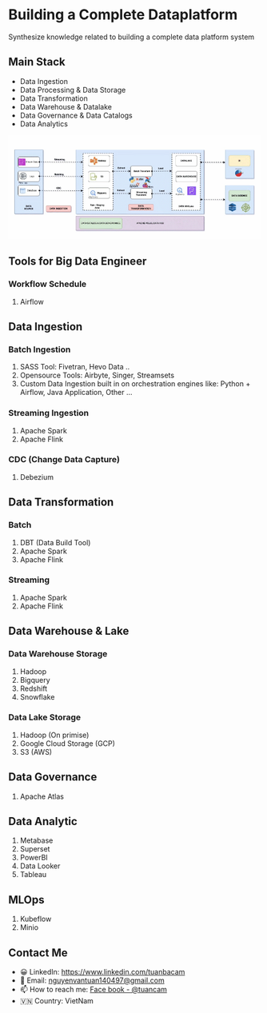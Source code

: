 # Building a Complete Dataplatform
Synthesize knowledge related to building a complete data platform system
## Main Stack
- Data Ingestion
- Data Processing & Data Storage
- Data Transformation
- Data Warehouse & Datalake
- Data Governance & Data Catalogs
- Data Analytics

![alt text](./images/dataplatform.gif)

## Tools for Big Data Engineer
### Workflow Schedule
1. Airflow

## Data Ingestion
### Batch Ingestion
1. SASS Tool: Fivetran, Hevo Data ..
2. Opensource Tools: Airbyte, Singer, Streamsets
3. Custom Data Ingestion built in on orchestration engines like: Python + Airflow, Java Application, Other ...
### Streaming Ingestion
1. Apache Spark
2. Apache Flink
### CDC (Change Data Capture)
1. Debezium
## Data Transformation
### Batch
1. DBT (Data Build Tool)
2. Apache Spark
3. Apache Flink
### Streaming
1. Apache Spark
2. Apache Flink

## Data Warehouse & Lake
### Data Warehouse Storage
1. Hadoop
2. Bigquery
3. Redshift
4. Snowflake

### Data Lake Storage
1. Hadoop (On primise)
2. Google Cloud Storage (GCP)
3. S3 (AWS)
## Data Governance
1. Apache Atlas

## Data Analytic

1. Metabase
2. Superset
3. PowerBI
4. Data Looker
5. Tableau
## MLOps
1. Kubeflow
2. Minio
## Contact Me
- 😀 LinkedIn: https://www.linkedin.com/tuanbacam
- 🌱 Email: nguyenvantuan140497@gmail.com
- 📫 How to reach me: [Face book - @tuancam](https://www.facebook.com/tuanbacam)
- 🇻🇳 Country: VietNam